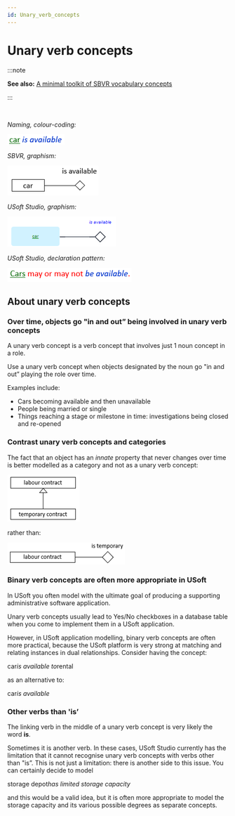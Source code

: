 ```yaml
---
id: Unary_verb_concepts
---
```


# Unary verb concepts


:::note

**See also:** [A minimal toolkit of SBVR vocabulary concepts](/Business_rules/Vocabulary_concepts/A_minimal_toolkit_of_SBVR_vocabulary_concepts.md)

:::

 

*Naming, colour-coding:*

![](./assets/37ad7661-19f7-4391-b1b1-dadca3e14957.png)

*SBVR, graphism:*

![](./assets/d0f5d0f7-6a44-442f-a7b6-6ac378d1ad42.png)

*USoft Studio, graphism:*

![](./assets/1c280f8e-206e-4ba5-a5c1-3bd95c0413f1.png)

*USoft Studio, declaration pattern:*

![](./assets/b45b8030-712f-47f1-b679-a72aa00d3cd5.png)

## About unary verb concepts

### Over time, objects go "in and out” being involved in unary verb concepts

A unary verb concept is a verb concept that involves just 1 noun concept in a role.

Use a unary verb concept when objects designated by the noun go "in and out” playing the role over time.

Examples include:

- Cars becoming available and then unavailable
- People being married or single
- Things reaching a stage or milestone in time: investigations being closed and re-opened

### Contrast unary verb concepts and categories

The fact that an object has an *innate* property that never changes over time is better modelled as a category and not as a unary verb concept:

![](./assets/6f2248f8-4306-4984-b54e-568bdc8c3345.png)

rather than:

![](./assets/a9446c25-3e1e-4b07-8932-4fe6412a91cd.png)

### Binary verb concepts are often more appropriate in USoft

In USoft you often model with the ultimate goal of producing a supporting administrative software application.

Unary verb concepts usually lead to Yes/No checkboxes in a database table when you come to implement them in a USoft application.

However, in USoft application modelling, binary verb concepts are often more practical, because the USoft platform is very strong at matching and relating instances in dual relationships. Consider having the concept:

car*is available to*rental

as an alternative to:

car*is available*

### Other verbs than 'is’

The linking verb in the middle of a unary verb concept is very likely the word **is**.

Sometimes it is another verb. In these cases, USoft Studio currently has the limitation that it cannot recognise unary verb concepts with verbs other than "is”. This is not just a limitation: there is another side to this issue. You can certainly decide to model

storage depot*has limited storage capacity*

and this would be a valid idea, but it is often more appropriate to model the storage capacity and its various possible degrees as separate concepts.